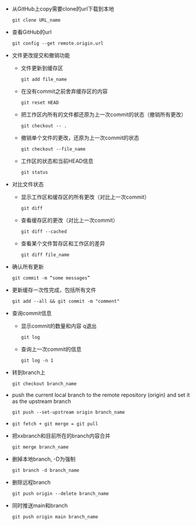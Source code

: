 - 从GitHub上copy需要clone的url下载到本地
  ```
  git clone URL_name
  ```
- 查看GitHub的url
  ```
  git config --get remote.origin.url
  ```
- 文件更改提交和撤销功能
  - 文件更新到缓存区
    ```
    git add file_name
    ```
  - 在没有commit之前舍弃缓存区的内容
    ```
    git reset HEAD
    ```  
  - 把工作区内所有的文件都还原为上一次commit的状态（撤销所有更改）
    ```
    git checkout -- .
    ```  
  - 撤销单个文件的更改，还原为上一次commit的状态
    ``` 
    git checkout --file_name
    ```  
  - 工作区的状态和当前HEAD信息
    ```
    git status
    ```  
- 对比文件状态
  - 显示工作区和缓存区的所有更改（对比上一次commit）
    ```
    git diff
    ```
  - 查看缓存区的更改（对比上一次commit）
    ```
    git diff --cached
    ```
  - 查看某个文件暂存区和工作区的差异
    ```
    git diff file_name
    ```



- 确认所有更新
  ```
  git commit -m “some messages”
  ```
- 更新缓存一次性完成，包括所有文件
  ```
  git add --all && git commit -m "comment"
  ```
- 查询commit信息
    - 显示commit的数量和内容 q退出
      ```
      git log
      ```
    - 查询上一次commit的信息
      ```
      git log -n 1
      ```  
- 转到branch上
  ```
  git checkout branch_name
  ```
- push the current local branch to the remote repository (origin) and set it as the upstream branch
  ```
  git push --set-upstream origin branch_name
  ```
- 
  ```
  git fetch + git merge = git pull
  ```
- 把xxbranch和目前所在的branch内容合并
  ```
  git merge branch_name
  ```

- 删掉本地branch, -D为强制
  ```
  git branch -d branch_name
  ```
- 删除远程branch
  ```
  git push origin --delete branch_name
  ```
- 同时推送main和branch
  ```
  git push origin main branch_name
  ```

